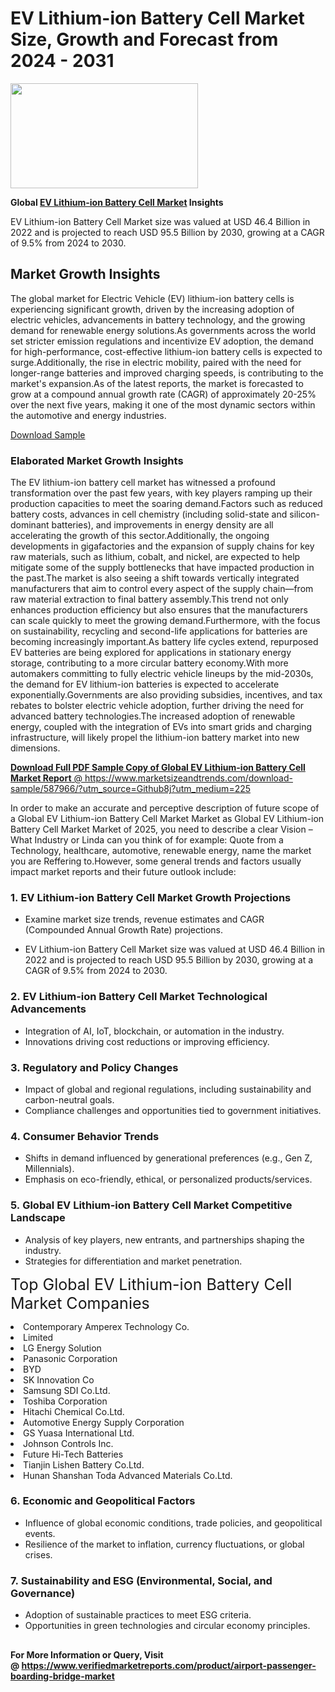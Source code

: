 <H1>EV Lithium-ion Battery Cell Market Size, Growth and Forecast from 2024 - 2031</H1><img class="aligncenter size-medium wp-image-584254" src="https://thirdeyenews.in/wp-content/uploads/2024/09/Global-Market-Research-300x168.jpeg" alt="" width="300" height="168" /><p><strong>Global&nbsp;<a href="https://www.marketsizeandtrends.com/download-sample/587966/?utm_source=Github8j?utm_medium=225">EV Lithium-ion Battery Cell Market</a> Insights</strong></p><p>EV Lithium-ion Battery Cell Market size was valued at USD 46.4 Billion in 2022 and is projected to reach USD 95.5 Billion by 2030, growing at a CAGR of 9.5% from 2024 to 2030.</p><p><!DOCTYPE html> <html lang="en"> <head> <meta charset="UTF-8"> <meta name="viewport" content="width=device-width, initial-scale=1.0"> <title>EV Lithium-ion Battery Cell Market Growth Insights</title> </head> <body> <h2>Market Growth Insights</h2> <p>The global market for Electric Vehicle (EV) lithium-ion battery cells is experiencing significant growth, driven by the increasing adoption of electric vehicles, advancements in battery technology, and the growing demand for renewable energy solutions.As governments across the world set stricter emission regulations and incentivize EV adoption, the demand for high-performance, cost-effective lithium-ion battery cells is expected to surge.Additionally, the rise in electric mobility, paired with the need for longer-range batteries and improved charging speeds, is contributing to the market's expansion.As of the latest reports, the market is forecasted to grow at a compound annual growth rate (CAGR) of approximately 20-25% over the next five years, making it one of the most dynamic sectors within the automotive and energy industries.</p> <p><a href="download_link_here">Download Sample</a></p> <h3>Elaborated Market Growth Insights</h3> <p>The EV lithium-ion battery cell market has witnessed a profound transformation over the past few years, with key players ramping up their production capacities to meet the soaring demand.Factors such as reduced battery costs, advances in cell chemistry (including solid-state and silicon-dominant batteries), and improvements in energy density are all accelerating the growth of this sector.Additionally, the ongoing developments in gigafactories and the expansion of supply chains for key raw materials, such as lithium, cobalt, and nickel, are expected to help mitigate some of the supply bottlenecks that have impacted production in the past.The market is also seeing a shift towards vertically integrated manufacturers that aim to control every aspect of the supply chain—from raw material extraction to final battery assembly.This trend not only enhances production efficiency but also ensures that the manufacturers can scale quickly to meet the growing demand.Furthermore, with the focus on sustainability, recycling and second-life applications for batteries are becoming increasingly important.As battery life cycles extend, repurposed EV batteries are being explored for applications in stationary energy storage, contributing to a more circular battery economy.With more automakers committing to fully electric vehicle lineups by the mid-2030s, the demand for EV lithium-ion batteries is expected to accelerate exponentially.Governments are also providing subsidies, incentives, and tax rebates to bolster electric vehicle adoption, further driving the need for advanced battery technologies.The increased adoption of renewable energy, coupled with the integration of EVs into smart grids and charging infrastructure, will likely propel the lithium-ion battery market into new dimensions.</p> <p><a href="more_info_link_here"></p><p><span class=""><strong>Download Full PDF Sample Copy of Global EV Lithium-ion Battery Cell Market Report</strong> @ <a href="https://www.marketsizeandtrends.com/download-sample/587966/?utm_source=Github8j?utm_medium=225" target="_blank">https://www.marketsizeandtrends.com/download-sample/587966/?utm_source=Github8j?utm_medium=225</a></span></p><p>In order to make an accurate and perceptive description of future scope of a Global&nbsp;EV Lithium-ion Battery Cell Market Market as Global&nbsp;EV Lithium-ion Battery Cell Market Market of 2025, you need to describe a clear Vision &ndash; What Industry or Linda can you think of for example: Quote from a Technology, healthcare, automotive, renewable energy, name the market you are Reffering to.However, some general trends and factors usually impact market reports and their future outlook include:</p><h3>1.&nbsp;<strong>EV Lithium-ion Battery Cell Market Growth Projections</strong></h3><ul><li>Examine market size trends, revenue estimates and CAGR (Compounded Annual Growth Rate) projections.</li><li><p>EV Lithium-ion Battery Cell Market size was valued at USD 46.4 Billion in 2022 and is projected to reach USD 95.5 Billion by 2030, growing at a CAGR of 9.5% from 2024 to 2030.</p></li></ul><h3>2.&nbsp;<strong>EV Lithium-ion Battery Cell Market Technological Advancements</strong></h3><ul><li>Integration of AI, IoT, blockchain, or automation in the industry.</li><li>Innovations driving cost reductions or improving efficiency.</li></ul><h3>3.&nbsp;<strong>Regulatory and Policy Changes</strong></h3><ul><li>Impact of global and regional regulations, including sustainability and carbon-neutral goals.</li><li>Compliance challenges and opportunities tied to government initiatives.</li></ul><h3>4.&nbsp;<strong>Consumer Behavior Trends</strong></h3><ul><li>Shifts in demand influenced by generational preferences (e.g., Gen Z, Millennials).</li><li>Emphasis on eco-friendly, ethical, or personalized products/services.</li></ul><h3>5.&nbsp;<strong>Global EV Lithium-ion Battery Cell Market Competitive Landscape</strong></h3><ul><li>Analysis of key players, new entrants, and partnerships shaping the industry.</li><li>Strategies for differentiation and market penetration.</li></ul><p data-pm-slice="1 1 []"><span style="color: inherit; font-family: inherit; font-size: 25px;">Top Global EV Lithium-ion Battery Cell Market Companies</span></p><div class="" data-test-id=""><p><li>Contemporary Amperex Technology Co.</li><li> Limited</li><li> LG Energy Solution</li><li> Panasonic Corporation</li><li> BYD</li><li> SK Innovation Co</li><li> Samsung SDI Co.Ltd.</li><li> Toshiba Corporation</li><li> Hitachi Chemical Co.Ltd.</li><li> Automotive Energy Supply Corporation</li><li> GS Yuasa International Ltd.</li><li> Johnson Controls Inc.</li><li> Future Hi-Tech Batteries</li><li> Tianjin Lishen Battery Co.Ltd.</li><li> Hunan Shanshan Toda Advanced Materials Co.Ltd.</li></p></div><h3>6.&nbsp;<strong>Economic and Geopolitical Factors</strong></h3><ul><li>Influence of global economic conditions, trade policies, and geopolitical events.</li><li>Resilience of the market to inflation, currency fluctuations, or global crises.</li></ul><h3>7.&nbsp;<strong>Sustainability and ESG (Environmental, Social, and Governance)</strong></h3><ul><li>Adoption of sustainable practices to meet ESG criteria.</li><li>Opportunities in green technologies and circular economy principles.</li></ul><h2><strong style="font-size: 14px;">For More Information or Query, Visit @&nbsp;</strong><a style="background-color: #ffffff; font-size: 14px;" href="https://www.marketsizeandtrends.com/report/ev-lithium-ion-battery-cell-market/" target="_blank">https://www.verifiedmarketreports.com/product/airport-passenger-boarding-bridge-market</a></h2>